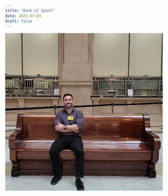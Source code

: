 ```yaml
---
title: "Bank of Spain"
date: 2025-07-03
draft: false
---
```


<img src="/photos/bank-of-spain.jpg" title="Bank of Spain" class="photo" />